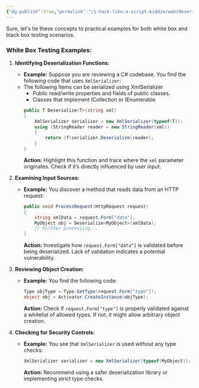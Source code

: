 ```yaml
---
{"dg-publish":true,"permalink":"/1-hack-like-a-script-kiddie/web/deserialization-net/white-box-approach/","noteIcon":"","created":"2025-04-15T14:11:19.602-04:00"}
---
```


















Sure, let's tie these concepts to practical examples for both white box and black box testing scenarios.

### White Box Testing Examples:

1. **Identifying Deserialization Functions:**
   - **Example:** Suppose you are reviewing a C# codebase. You find the following code that uses `XmlSerializer`:
   - The following Items can be serialized using XmlSerializer
	   - Public read/write properties and fields of public classes.
	   - Classes that implement ICollection or IEnumerable
     ```csharp
     public T Deserialize<T>(string xml)
     {
         XmlSerializer serializer = new XmlSerializer(typeof(T));
         using (StringReader reader = new StringReader(xml))
         {
             return (T)serializer.Deserialize(reader);
         }
     }
     ```
     **Action:** Highlight this function and trace where the `xml` parameter originates. Check if it’s directly influenced by user input.

2. **Examining Input Sources:**
   - **Example:** You discover a method that reads data from an HTTP request:
     ```csharp
     public void ProcessRequest(HttpRequest request)
     {
         string xmlData = request.Form["data"];
         MyObject obj = Deserialize<MyObject>(xmlData);
         // Further processing...
     }
     ```
     **Action:** Investigate how `request.Form["data"]` is validated before being deserialized. Lack of validation indicates a potential vulnerability.

3. **Reviewing Object Creation:**
   - **Example:** You find the following code:
     ```csharp
     Type objType = Type.GetType(request.Form["type"]);
     object obj = Activator.CreateInstance(objType);
     ```
     **Action:** Check if `request.Form["type"]` is properly validated against a whitelist of allowed types. If not, it might allow arbitrary object creation.

4. **Checking for Security Controls:**
   - **Example:** You see that `XmlSerializer` is used without any type checks:
     ```csharp
     XmlSerializer serializer = new XmlSerializer(typeof(MyObject));
     ```
     **Action:** Recommend using a safer deserialization library or implementing strict type checks.
